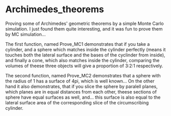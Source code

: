 # Archimedes_theorems
Proving some of Archimedes' geometric theorems by a simple Monte Carlo simulation.
I just found them quite interesting, and it was fun to prove them by MC simulation...

The first function, named Prove_MC1 demonstrates that if you take a cylinder,
and a sphere which matches inside the cylinder perfectly (means it touches both the
lateral surface and the bases of the cyclinder from inside), and finally a cone, which
also matches inside the cylinder, comparing the volumes of theese three objects will 
give a proportion of 3:2:1 respectively.

The second function, named Prove_MC2 demonstrates that a sphere with the radius of 1
has a surface of 4pi, which is well known... On the other hand it also demonstrates,
that if you slice the sphere by paralell planes, which planes are in equal distances
from each other, theese sections of sphere have equal surfaces as well, and...
this surface is also equal to the lateral surface area of the corresponding slice of the
circumscribing cylinder.
